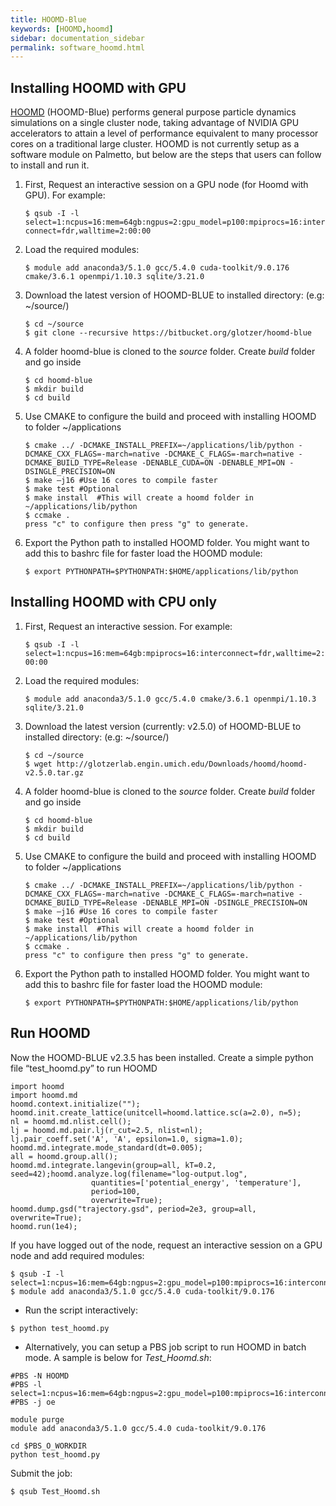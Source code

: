 ```yaml
---
title: HOOMD-Blue
keywords: [HOOMD,hoomd]
sidebar: documentation_sidebar
permalink: software_hoomd.html
---
```



## Installing HOOMD with GPU

[HOOMD](http://glotzerlab.engin.umich.edu/hoomd-blue/) (HOOMD-Blue) performs general purpose particle 
dynamics simulations on a single cluster node, 
taking advantage of NVIDIA GPU accelerators to attain a level of performance equivalent to many processor 
cores on a traditional large cluster.  HOOMD is not currently setup as a software module on Palmetto, 
but below are the steps that users can follow to install and run it.

1.	First, Request an interactive session on a GPU node (for Hoomd with GPU). For example:

    `$ qsub -I -l select=1:ncpus=16:mem=64gb:ngpus=2:gpu_model=p100:mpiprocs=16:interconnect=fdr,walltime=2:00:00`

2.	Load the required modules:

    `$ module add anaconda3/5.1.0 gcc/5.4.0 cuda-toolkit/9.0.176 cmake/3.6.1 openmpi/1.10.3 sqlite/3.21.0`

3.	Download the latest version of HOOMD-BLUE to installed directory: (e.g: ~/source/)

    ```
    $ cd ~/source
    $ git clone --recursive https://bitbucket.org/glotzer/hoomd-blue
    ```

4.	A folder hoomd-blue is cloned to the *source* folder. Create *build* folder and go inside

    ```
    $ cd hoomd-blue
    $ mkdir build
    $ cd build
    ```

5.	Use CMAKE to configure the build and proceed with installing HOOMD to folder ~/applications

    ```
    $ cmake ../ -DCMAKE_INSTALL_PREFIX=~/applications/lib/python -DCMAKE_CXX_FLAGS=-march=native -DCMAKE_C_FLAGS=-march=native -DCMAKE_BUILD_TYPE=Release -DENABLE_CUDA=ON -DENABLE_MPI=ON -DSINGLE_PRECISION=ON
    $ make –j16 #Use 16 cores to compile faster
    $ make test #Optional
    $ make install  #This will create a hoomd folder in ~/applications/lib/python
    $ ccmake .
    press "c" to configure then press "g" to generate.
    ```

6.	Export the Python path to installed HOOMD folder. You might want to add this to bashrc file for faster load the HOOMD module:

    ```
    $ export PYTHONPATH=$PYTHONPATH:$HOME/applications/lib/python
    ```
    
## Installing HOOMD with CPU only


1.	First, Request an interactive session. For example:

    `$ qsub -I -l select=1:ncpus=16:mem=64gb:mpiprocs=16:interconnect=fdr,walltime=2:00:00`

2.	Load the required modules:

    `$ module add anaconda3/5.1.0 gcc/5.4.0 cmake/3.6.1 openmpi/1.10.3 sqlite/3.21.0`

3.	Download the latest version (currently: v2.5.0) of HOOMD-BLUE to installed directory: (e.g: ~/source/)

    ```
    $ cd ~/source
    $ wget http://glotzerlab.engin.umich.edu/Downloads/hoomd/hoomd-v2.5.0.tar.gz
    ```

4.	A folder hoomd-blue is cloned to the *source* folder. Create *build* folder and go inside

    ```
    $ cd hoomd-blue
    $ mkdir build
    $ cd build
    ```

5.	Use CMAKE to configure the build and proceed with installing HOOMD to folder ~/applications

    ```
    $ cmake ../ -DCMAKE_INSTALL_PREFIX=~/applications/lib/python -DCMAKE_CXX_FLAGS=-march=native -DCMAKE_C_FLAGS=-march=native -DCMAKE_BUILD_TYPE=Release -DENABLE_MPI=ON -DSINGLE_PRECISION=ON
    $ make –j16 #Use 16 cores to compile faster
    $ make test #Optional
    $ make install  #This will create a hoomd folder in ~/applications/lib/python
    $ ccmake .
    press "c" to configure then press "g" to generate.
    ```

6.	Export the Python path to installed HOOMD folder. You might want to add this to bashrc file for faster load the HOOMD module:

    ```
    $ export PYTHONPATH=$PYTHONPATH:$HOME/applications/lib/python
    ```
    
## Run HOOMD
Now the HOOMD-BLUE v2.3.5 has been installed. Create a simple python file “test_hoomd.py” to run HOOMD 

```
import hoomd
import hoomd.md
hoomd.context.initialize("");
hoomd.init.create_lattice(unitcell=hoomd.lattice.sc(a=2.0), n=5);
nl = hoomd.md.nlist.cell();
lj = hoomd.md.pair.lj(r_cut=2.5, nlist=nl);
lj.pair_coeff.set('A', 'A', epsilon=1.0, sigma=1.0);
hoomd.md.integrate.mode_standard(dt=0.005);
all = hoomd.group.all();
hoomd.md.integrate.langevin(group=all, kT=0.2, seed=42);hoomd.analyze.log(filename="log-output.log",
                  quantities=['potential_energy', 'temperature'],
                  period=100,
                  overwrite=True);
hoomd.dump.gsd("trajectory.gsd", period=2e3, group=all, overwrite=True);
hoomd.run(1e4);
```

If you have logged out of the node, request an interactive session on a GPU node and add required modules:

```
$ qsub -I -l select=1:ncpus=16:mem=64gb:ngpus=2:gpu_model=p100:mpiprocs=16:interconnect=fdr,walltime=2:00:00
$ module add anaconda3/5.1.0 gcc/5.4.0 cuda-toolkit/9.0.176
```

* Run the script interactively:

`$ python test_hoomd.py`


* Alternatively, you can setup a PBS job script to run HOOMD in batch mode. A sample is below for *Test_Hoomd.sh*:


```
#PBS -N HOOMD
#PBS -l select=1:ncpus=16:mem=64gb:ngpus=2:gpu_model=p100:mpiprocs=16:interconnect=fdr,walltime=02:00:00
#PBS -j oe

module purge
module add anaconda3/5.1.0 gcc/5.4.0 cuda-toolkit/9.0.176

cd $PBS_O_WORKDIR
python test_hoomd.py
```

Submit the job:

`$ qsub Test_Hoomd.sh`
